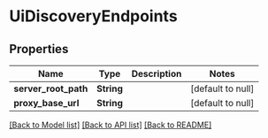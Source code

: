 # UiDiscoveryEndpoints
## Properties

| Name | Type | Description | Notes |
|------------ | ------------- | ------------- | -------------|
| **server\_root\_path** | **String** |  | [default to null] |
| **proxy\_base\_url** | **String** |  | [default to null] |

[[Back to Model list]](../README.md#documentation-for-models) [[Back to API list]](../README.md#documentation-for-api-endpoints) [[Back to README]](../README.md)

